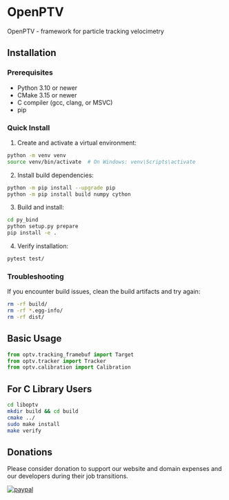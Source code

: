 # OpenPTV

OpenPTV - framework for particle tracking velocimetry

## Installation

### Prerequisites
- Python 3.10 or newer
- CMake 3.15 or newer
- C compiler (gcc, clang, or MSVC)
- pip

### Quick Install

1. Create and activate a virtual environment:
```bash
python -m venv venv
source venv/bin/activate  # On Windows: venv\Scripts\activate
```

2. Install build dependencies:
```bash
python -m pip install --upgrade pip
python -m pip install build numpy cython
```

3. Build and install:
```bash
cd py_bind
python setup.py prepare
pip install -e .
```

4. Verify installation:
```bash
pytest test/
```

### Troubleshooting

If you encounter build issues, clean the build artifacts and try again:
```bash
rm -rf build/
rm -rf *.egg-info/
rm -rf dist/
```

## Basic Usage

```python
from optv.tracking_framebuf import Target
from optv.tracker import Tracker
from optv.calibration import Calibration
```

## For C Library Users

```bash
cd liboptv
mkdir build && cd build
cmake ../
sudo make install
make verify
```

## Donations

Please consider donation to support our website and domain expenses and our developers during their job transitions.

[![paypal](https://www.paypalobjects.com/en_US/i/btn/btn_donateCC_LG.gif)](https://www.paypal.com/cgi-bin/webscr?cmd=_s-xclick&hosted_button_id=RK3FHXTCJDSWL)
